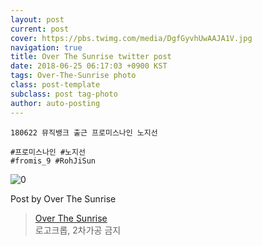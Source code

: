 ```yaml
---
layout: post
current: post
cover: https://pbs.twimg.com/media/DgfGyvhUwAAJA1V.jpg
navigation: true
title: Over The Sunrise twitter post
date: 2018-06-25 06:17:03 +0900 KST
tags: Over-The-Sunrise photo
class: post-template
subclass: post tag-photo
author: auto-posting
---
```


```  
180622 뮤직뱅크 출근 프로미스나인 노지선  
  
#프로미스나인 #노지선  
#fromis_9 #RohJiSun  

```

![0](https://pbs.twimg.com/media/DgfGyvhUwAAJA1V.jpg)


Post by Over The Sunrise

> [Over The Sunrise](https://twitter.com/fromis_RJS)  
  로고크롭, 2차가공 금지
